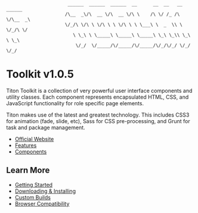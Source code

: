 ```
                       ______  ______  ______  __      __  __   __  ______
                      /\__  _\/\  __ \/\  __ \/\ \    /\ \/ /_ /\ \/\__  _\
                      \/_/\ \/\ \ \/\ \ \ \/\ \ \ \___\ \  _  \\ \ \/_/\ \/
                         \ \_\ \ \_____\ \_____\ \_____\ \_\ \_\\ \_\ \ \_\
                          \/_/  \/_____/\/_____/\/_____/\/_/\/_/ \/_/  \/_/
```

# Toolkit v1.0.5 #
Titon Toolkit is a collection of very powerful user interface components and utility classes.
Each component represents encapsulated HTML, CSS, and JavaScript functionality for role specific page elements.

Titon makes use of the latest and greatest technology. This includes CSS3 for animation (fade, slide, etc),
Sass for CSS pre-processing, and Grunt for task and package management.

* [Official Website](http://titon.io/toolkit)
* [Features](http://titon.io/toolkit#features)
* [Components](http://titon.io/toolkit#components)

## Learn More ##
* [Getting Started](https://github.com/titon/toolkit/blob/master/docs/pages/en/setup/getting-started.md)
* [Downloading & Installing](https://github.com/titon/toolkit/blob/master/docs/pages/en/setup/installing.md)
* [Custom Builds](https://github.com/titon/toolkit/blob/master/docs/pages/en/setup/custom-builds.md)
* [Browser Compatibility](https://github.com/titon/toolkit/blob/master/docs/pages/en/support/compatibility.md)